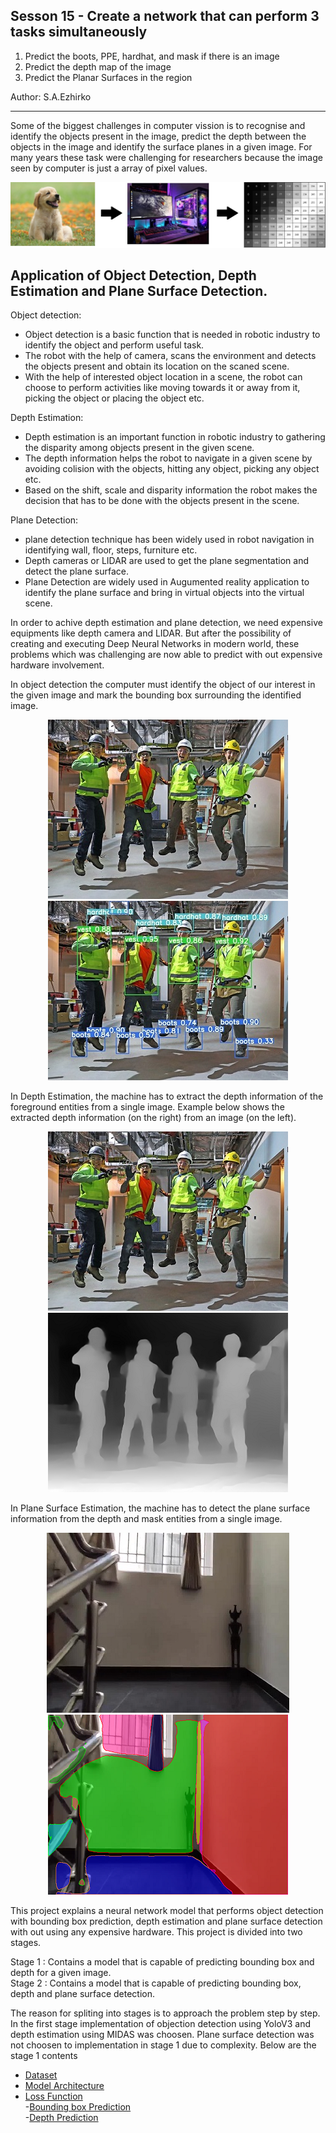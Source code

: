 ## Sesson 15 - Create a network that can perform 3 tasks simultaneously
1.  Predict the boots, PPE, hardhat, and mask if there is an image
2.  Predict the depth map of the image
3.  Predict the Planar Surfaces in the region

Author: S.A.Ezhirko
**********************************************************************************************************************

Some of the biggest challenges in computer vission is to recognise and identify the objects present in the image, predict the depth between the objects in the image and identify the surface planes in a given image. For many years these task were challenging for researchers because the image seen by computer is just a array of pixel values.

![](Images/Image1.jpg)

## Application of Object Detection, Depth Estimation and Plane Surface Detection.
Object detection:

 - Object detection is a basic function that is needed in robotic industry to identify the object and perform useful task. 
 - The robot with the help of camera, scans the environment and detects the objects present and obtain its location on the scaned scene.
 - With the help of interested object location in a scene, the robot can choose to perform activities like moving towards it or away from it, picking the object or placing    the object etc.
 
 Depth Estimation:
 
 - Depth estimation is an important function in robotic industry to gathering the disparity among objects present in the given scene.
 - The depth information helps the robot to navigate in a given scene by avoiding colision with the objects, hitting any object, picking any object etc.
 - Based on the shift, scale and disparity information the robot makes the decision that has to be done with the objects present in the scene.
 
 Plane Detection:
 - plane detection technique has been widely used in robot navigation in identifying wall, floor, steps, furniture etc.
 - Depth cameras or LIDAR are used to get the plane segmentation and detect the plane surface.
 - Plane Detection are widely used in Augumented reality application to identify the plane surface and bring in virtual objects into the virtual scene.

In order to achive depth estimation and plane detection, we need expensive equipments like depth camera and LIDAR. But after the possibility of creating and executing Deep Neural Networks in modern world, these problems which was challenging are now able to predict with out expensive hardware involvement. 

In object detection the computer must identify the object of our interest in the given image and mark the bounding box surrounding the identified image.

<p align="center">
  <img src="Images/Q44.jpg">
  <img src="Images/Q44_BB.jpg">
</p>

In Depth Estimation, the machine has to extract the depth information of the foreground entities from a single image. Example below shows the extracted depth information (on the right) from an image (on the left).

<p align="center">
  <img src="Images/Q44.jpg">
  <img src="Images/Q44_Depth.png">
</p>

In Plane Surface Estimation, the machine has to detect the plane surface information from the depth and mask entities from a single image.
<p align="center">
  <img src="Images/InputImage.jpg">
  <img src="Images/Segmentation_final.png">
</p>

This project explains a neural network model that performs object detection with bounding box prediction, depth estimation and plane surface detection with out using any expensive hardware. This project is divided into two stages.

Stage 1 : Contains a model that is capable of predicting bounding box and depth for a given image.<br>
Stage 2 : Contains a model that is capable of predicting bounding box, depth and plane surface detection.

The reason for spliting into stages is to approach the problem step by step. In the first stage implementation of objection detection using YoloV3 and depth estimation using MIDAS was choosen. Plane surface detection was not choosen to implementation in stage 1 due to complexity. Below are the stage 1 contents

- [Dataset](dataset.md)
- [Model Architecture](ModelArchitecture.md)
- [Loss Function](LossFunction.md)</br>
  -[Bounding box Prediction](LossFunction.md#bounding-box-prediction)</br>
  -[Depth Prediction](LossFunction.md#depth-loss-function)
